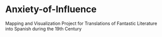 # Anxiety-of-Influence
Mapping and Visualization Project for Translations of Fantastic Literature into Spanish during the 19th Century
